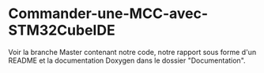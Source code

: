 # Commander-une-MCC-avec-STM32CubeIDE

Voir la branche Master contenant notre code, notre rapport sous forme d'un README et la documentation Doxygen dans le dossier "Documentation".
